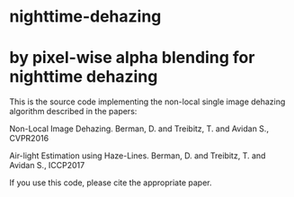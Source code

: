 # nighttime-dehazing
# by pixel-wise alpha blending for nighttime dehazing

This is the source code implementing the non-local single image dehazing algorithm described in the papers:

Non-Local Image Dehazing. Berman, D. and Treibitz, T. and Avidan S., CVPR2016

Air-light Estimation using Haze-Lines. Berman, D. and Treibitz, T. and Avidan S., ICCP2017

If you use this code, please cite the appropriate paper.
